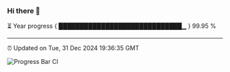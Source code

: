 ### Hi there 👋

⏳ Year progress { █████████████████████████████▁ } 99.95 %

---

⏰ Updated on Tue, 31 Dec 2024 19:36:35 GMT

![Progress Bar CI](https://github.com/IshwaranRudhara/GIT-ACTION/workflows/Progress%20Bar%20CI/badge.svg)
